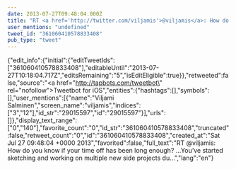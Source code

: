 ```yaml
---
date: 2013-07-27T09:48:04.000Z
title: "RT <a href='http://twitter.com/viljamis'>@viljamis</a>: How do you know if your time off has been long enough? …You’ve started sketching and working on multiple new side projects du…″"
user_mentions: "undefined"
tweet_id: "361060410578833408"
pub_type: "tweet"
---
```

{"edit_info":{"initial":{"editTweetIds":["361060410578833408"],"editableUntil":"2013-07-27T10:18:04.717Z","editsRemaining":"5","isEditEligible":true}},"retweeted":false,"source":"<a href=\"http://tapbots.com/tweetbot\" rel=\"nofollow\">Tweetbot for iOS</a>","entities":{"hashtags":[],"symbols":[],"user_mentions":[{"name":"Viljami Salminen","screen_name":"viljamis","indices":["3","12"],"id_str":"29015597","id":"29015597"}],"urls":[]},"display_text_range":["0","140"],"favorite_count":"0","id_str":"361060410578833408","truncated":false,"retweet_count":"0","id":"361060410578833408","created_at":"Sat Jul 27 09:48:04 +0000 2013","favorited":false,"full_text":"RT @viljamis: How do you know if your time off has been long enough? …You’ve started sketching and working on multiple new side projects du…","lang":"en"}
